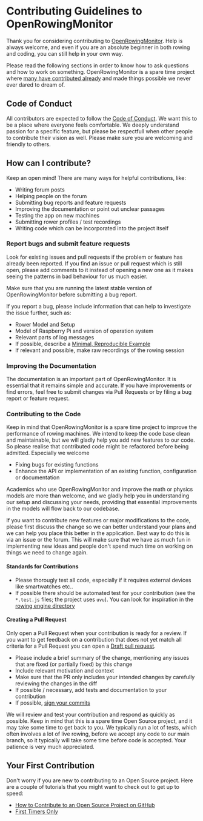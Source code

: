 # Contributing Guidelines to OpenRowingMonitor

Thank you for considering contributing to [OpenRowingMonitor](https://github.com/JaapvanEkris/openrowingmonitor). Help is always welcome, and even if you are an absolute beginner in both rowing and coding, you can still help in your own way.

Please read the following sections in order to know how to ask questions and how to work on something. OpenRowingMonitor is a spare time project where [many have contributed already](attribution.md) and made things possible we never ever dared to dream of.

## Code of Conduct

All contributors are expected to follow the [Code of Conduct](CODE_OF_CONDUCT.md). We want this to be a place where everyone feels comfortable. We deeply understand passion for a specific feature, but please be respectfull when other people to contribute their vision as well. Please make sure you are welcoming and friendly to others.

## How can I contribute?

Keep an open mind! There are many ways for helpful contributions, like:

* Writing forum posts
* Helping people on the forum
* Submitting bug reports and feature requests
* Improving the documentation or point out unclear passages
* Testing the app on new machines
* Submitting rower profiles / test recordings
* Writing code which can be incorporated into the project itself

### Report bugs and submit feature requests

Look for existing issues and pull requests if the problem or feature has already been reported. If you find an issue or pull request which is still open, please add comments to it instead of opening a new one as it makes seeing the patterns in bad behaviour for us much easier.

Make sure that you are running the latest stable version of OpenRowingMonitor before submitting a bug report.

If you report a bug, please include information that can help to investigate the issue further, such as:

* Rower Model and Setup
* Model of Raspberry Pi and version of operation system
* Relevant parts of log messages
* If possible, describe a [Minimal, Reproducible Example](https://stackoverflow.com/help/minimal-reproducible-example)
* If relevant and possible, make raw recordings of the rowing session

### Improving the Documentation

The documentation is an important part of OpenRowingMonitor. It is essential that it remains simple and accurate. If you have improvements or find errors, feel free to submit changes via Pull Requests or by filing a bug report or feature request.

### Contributing to the Code

Keep in mind that OpenRowingMonitor is a spare time project to improve the performance of rowing machines. We intend to keep the code base clean and maintainable, but we will gladly help you add new features to our code. So please realise that contributed code might be refactored before being admitted. Especially we welcome

* Fixing bugs for existing functions
* Enhance the API or implementation of an existing function, configuration or documentation

Academics who use OpenRowingMonitor and improve the math or physics models are more than welcome, and we gladly help you in understanding our setup and discussing your needs, providing that essential improvements in the models will flow back to our codebase.

If you want to contribute new features or major modifications to the code, please first discuss the change so we can better understand your plans and we can help you place this better in the application. Best way to do this is via an issue or the forum. This will make sure that we have as much fun in implementing new ideas and people don't spend much time on working on things we need to change again.

#### Standards for Contributions

* Please thorougly test all code, especially if it requires external devices like smartwatches etc..
* If possible there should be automated test for your contribution (see the `*.test.js` files; the project uses `uvu`). You can look for inspiration in the [rowing engine directory](https://github.com/JaapvanEkris/openrowingmonitor/tree/main/app/engine)

#### Creating a Pull Request

Only open a Pull Request when your contribution is ready for a review. If you want to get feedback on a contribution that does not yet match all criteria for a Pull Request you can open a [Draft pull request](https://docs.github.com/en/pull-requests/collaborating-with-pull-requests/proposing-changes-to-your-work-with-pull-requests/about-pull-requests#draft-pull-requests).

* Please include a brief summary of the change, mentioning any issues that are fixed (or partially fixed) by this change
* Include relevant motivation and context
* Make sure that the PR only includes your intended changes by carefully reviewing the changes in the diff
* If possible / necessary, add tests and documentation to your contribution
* If possible, [sign your commits](https://docs.github.com/en/authentication/managing-commit-signature-verification/signing-commits)

We will review and test your contribution and respond as quickly as possible. Keep in mind that this is a spare time Open Source project, and it may take some time to get back to you. We typically run a lot of tests, which often involves a lot of live rowing, before we accept any code to our main branch, so it typically will take some time before code is accepted. Your patience is very much appreciated.

## Your First Contribution

Don't worry if you are new to contributing to an Open Source project. Here are a couple of tutorials that you might want to check out to get up to speed:

* [How to Contribute to an Open Source Project on GitHub](https://makeapullrequest.com)
* [First Timers Only](https://www.firsttimersonly.com)
